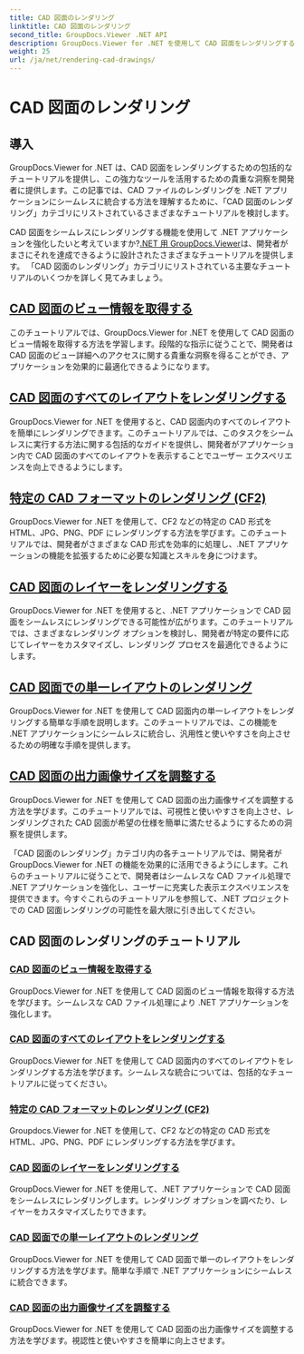 ```yaml
---
title: CAD 図面のレンダリング
linktitle: CAD 図面のレンダリング
second_title: GroupDocs.Viewer .NET API
description: GroupDocs.Viewer for .NET を使用して CAD 図面をレンダリングするためのチュートリアルをご覧ください。シームレスな CAD ファイル処理により .NET アプリケーションを強化する方法を学びます。
weight: 25
url: /ja/net/rendering-cad-drawings/
---
```


# CAD 図面のレンダリング


## 導入

GroupDocs.Viewer for .NET は、CAD 図面をレンダリングするための包括的なチュートリアルを提供し、この強力なツールを活用するための貴重な洞察を開発者に提供します。この記事では、CAD ファイルのレンダリングを .NET アプリケーションにシームレスに統合する方法を理解するために、「CAD 図面のレンダリング」カテゴリにリストされているさまざまなチュートリアルを検討します。

CAD 図面をシームレスにレンダリングする機能を使用して .NET アプリケーションを強化したいと考えていますか?[.NET 用 GroupDocs.Viewer](#)は、開発者がまさにそれを達成できるように設計されたさまざまなチュートリアルを提供します。 「CAD 図面のレンダリング」カテゴリにリストされている主要なチュートリアルのいくつかを詳しく見てみましょう。

## [CAD 図面のビュー情報を取得する](./get-view-info-cad-drawing/)
このチュートリアルでは、GroupDocs.Viewer for .NET を使用して CAD 図面のビュー情報を取得する方法を学習します。段階的な指示に従うことで、開発者は CAD 図面のビュー詳細へのアクセスに関する貴重な洞察を得ることができ、アプリケーションを効果的に最適化できるようになります。

## [CAD 図面のすべてのレイアウトをレンダリングする](./render-all-layouts-cad/)
GroupDocs.Viewer for .NET を使用すると、CAD 図面内のすべてのレイアウトを簡単にレンダリングできます。このチュートリアルでは、このタスクをシームレスに実行する方法に関する包括的なガイドを提供し、開発者がアプリケーション内で CAD 図面のすべてのレイアウトを表示することでユーザー エクスペリエンスを向上できるようにします。

## [特定の CAD フォーマットのレンダリング (CF2)](./render-specific-cad-formats/)
GroupDocs.Viewer for .NET を使用して、CF2 などの特定の CAD 形式を HTML、JPG、PNG、PDF にレンダリングする方法を学びます。このチュートリアルでは、開発者がさまざまな CAD 形式を効率的に処理し、.NET アプリケーションの機能を拡張するために必要な知識とスキルを身につけます。

## [CAD 図面のレイヤーをレンダリングする](./render-layers-cad/)
GroupDocs.Viewer for .NET を使用すると、.NET アプリケーションで CAD 図面をシームレスにレンダリングできる可能性が広がります。このチュートリアルでは、さまざまなレンダリング オプションを検討し、開発者が特定の要件に応じてレイヤーをカスタマイズし、レンダリング プロセスを最適化できるようにします。

## [CAD 図面での単一レイアウトのレンダリング](./render-single-layout-cad/)
GroupDocs.Viewer for .NET を使用して CAD 図面内の単一レイアウトをレンダリングする簡単な手順を説明します。このチュートリアルでは、この機能を .NET アプリケーションにシームレスに統合し、汎用性と使いやすさを向上させるための明確な手順を提供します。

## [CAD 図面の出力画像サイズを調整する](./adjust-output-image-size-cad/)
GroupDocs.Viewer for .NET を使用して CAD 図面の出力画像サイズを調整する方法を学びます。このチュートリアルでは、可視性と使いやすさを向上させ、レンダリングされた CAD 図面が希望の仕様を簡単に満たせるようにするための洞察を提供します。

「CAD 図面のレンダリング」カテゴリ内の各チュートリアルでは、開発者が GroupDocs.Viewer for .NET の機能を効果的に活用できるようにします。これらのチュートリアルに従うことで、開発者はシームレスな CAD ファイル処理で .NET アプリケーションを強化し、ユーザーに充実した表示エクスペリエンスを提供できます。今すぐこれらのチュートリアルを参照して、.NET プロジェクトでの CAD 図面レンダリングの可能性を最大限に引き出してください。

## CAD 図面のレンダリングのチュートリアル
### [CAD 図面のビュー情報を取得する](./get-view-info-cad-drawing/)
GroupDocs.Viewer for .NET を使用して CAD 図面のビュー情報を取得する方法を学びます。シームレスな CAD ファイル処理により .NET アプリケーションを強化します。
### [CAD 図面のすべてのレイアウトをレンダリングする](./render-all-layouts-cad/)
GroupDocs.Viewer for .NET を使用して CAD 図面内のすべてのレイアウトをレンダリングする方法を学びます。シームレスな統合については、包括的なチュートリアルに従ってください。
### [特定の CAD フォーマットのレンダリング (CF2)](./render-specific-cad-formats/)
Groupdocs.Viewer for .NET を使用して、CF2 などの特定の CAD 形式を HTML、JPG、PNG、PDF にレンダリングする方法を学びます。
### [CAD 図面のレイヤーをレンダリングする](./render-layers-cad/)
GroupDocs.Viewer for .NET を使用して、.NET アプリケーションで CAD 図面をシームレスにレンダリングします。レンダリング オプションを調べたり、レイヤーをカスタマイズしたりできます。
### [CAD 図面での単一レイアウトのレンダリング](./render-single-layout-cad/)
GroupDocs.Viewer for .NET を使用して CAD 図面で単一のレイアウトをレンダリングする方法を学びます。簡単な手順で .NET アプリケーションにシームレスに統合できます。
### [CAD 図面の出力画像サイズを調整する](./adjust-output-image-size-cad/)
GroupDocs.Viewer for .NET を使用して CAD 図面の出力画像サイズを調整する方法を学びます。視認性と使いやすさを簡単に向上させます。